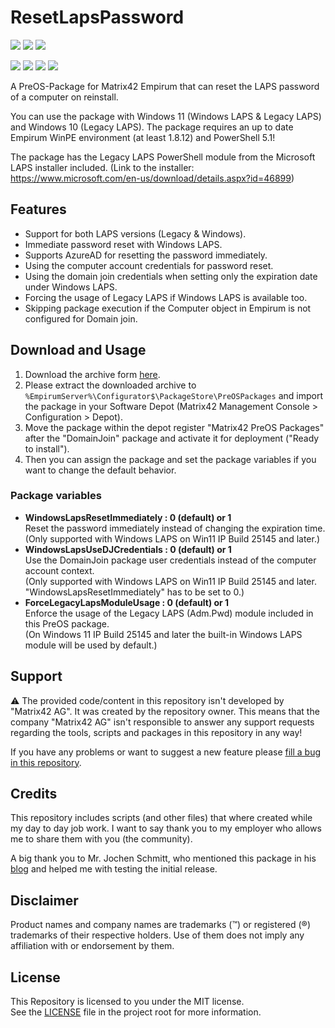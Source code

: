 # ResetLapsPassword

<!-- Name des Repositories muss immer klein geschrieben werden. -->
<a href="https://github.com/htcfreek/preos-resetlapspassword/releases/latest"><img src="https://img.shields.io/github/release/htcfreek/preos-resetlapspassword?label=stable+release"/></a> <a href="https://github.com/htcfreek/preos-resetlapspassword/releases/latest"><img src="https://img.shields.io/github/release/htcfreek/preos-resetlapspassword?include_prereleases&label=latest+release"/></a> <a href="LICENSE.md"><img src="https://img.shields.io/github/license/htcfreek/preos-resetlapspassword" /></a>

<a href="https://github.com/htcfreek/preos-resetlapspassword/releases/latest"><img src="https://img.shields.io/github/downloads/htcfreek/preos-resetlapspassword/total?label=Downloads"/></a> <a href="https://github.com/htcfreek/preos-resetlapspassword/stargazers"><img src="https://img.shields.io/github/stars/htcfreek/preos-resetlapspassword" /></a> <a href="https://github.com/htcfreek/preos-resetlapspassword/watchers"><img src="https://img.shields.io/github/watchers/htcfreek/preos-resetlapspassword" /></a> <a href="https://github.com/htcfreek/preos-resetlapspassword/network/members"><img src="https://img.shields.io/github/forks/htcfreek/preos-resetlapspassword" /></a>

A PreOS-Package for Matrix42 Empirum that can reset the LAPS password of a computer on reinstall.

You can use the package with Windows 11 (Windows LAPS & Legacy LAPS) and Windows 10 (Legacy LAPS).
The package requires an up to date Empirum WinPE environment (at least 1.8.12) and PowerShell 5.1!

The package has the Legacy LAPS PowerShell module from the Microsoft LAPS installer included. (Link to the installer: <https://www.microsoft.com/en-us/download/details.aspx?id=46899>)

## Features

- Support for both LAPS versions (Legacy & Windows).
- Immediate password reset with Windows LAPS.
- Supports AzureAD for resetting the password immediately.
- Using the computer account credentials for password reset.
- Using the domain join credentials when setting only the expiration date under Windows LAPS.
- Forcing the usage of Legacy LAPS if Windows LAPS is available too.
- Skipping package execution if the Computer object in Empirum is not configured for Domain join.

## Download and Usage

1. Download the archive form [here](http://github.com/htcfreek/preos-resetlapspassword/release/latest).
2. Please extract the downloaded archive to `%EmpirumServer%\Configurator$\PackageStore\PreOSPackages` and import the package in your Software Depot (Matrix42 Management Console > Configuration > Depot).
3. Move the package within the depot register "Matrix42 PreOS Packages" after the "DomainJoin" package and activate it for deployment ("Ready to install").
4. Then you can assign the package and set the package variables if you want to change the default behavior.

### Package variables

- **WindowsLapsResetImmediately : 0 (default) or 1**
   <br />Reset the password immediately instead of changing the expiration time.<br />(Only supported with Windows LAPS on Win11 IP Build 25145 and later.)
- **WindowsLapsUseDJCredentials : 0 (default) or 1**
   <br />Use the DomainJoin package user credentials instead of the computer account context.<br />(Only supported with Windows LAPS on Win11 IP Build 25145 and later. "WindowsLapsResetImmediately" has to be set to 0.)
- **ForceLegacyLapsModuleUsage : 0 (default) or 1**
   <br />Enforce the usage of the Legacy LAPS (Adm.Pwd) module included in this PreOS package.<br />(On Windows 11 IP Build 25145 and later the built-in Windows LAPS module will be used by default.)

## Support

⚠ The provided code/content in this repository isn't developed by "Matrix42 AG". It was created by the repository owner. This means that the company "Matrix42 AG" isn't responsible to answer any support requests regarding the tools, scripts and packages in this repository in any way!

If you have any problems or want to suggest a new feature please [fill a bug in this repository](https://github.com/htcfreek/PreOS-ResetLapsPassword/issues/new).

## Credits

This repository includes scripts (and other files) that where created while my day to day job work. I want to say thank you to my employer who allows me to share them with you (the community).

A big thank you to Mr. Jochen Schmitt, who mentioned this package in his [blog](https://www.wpm-blog.de/) and helped me with testing the initial release.

## Disclaimer

Product names and company names are trademarks (™) or registered (®) trademarks of their respective holders. Use of them does not imply any affiliation with or endorsement by them.

## License

This Repository is licensed to you under the MIT license.<br />
See the [LICENSE](LICENSE.md) file in the project root for more information.
